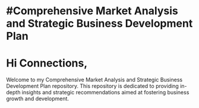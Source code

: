 # #Comprehensive Market Analysis and Strategic Business Development Plan

# Hi Connections,

Welcome to my Comprehensive Market Analysis and Strategic Business Development Plan repository. This repository is dedicated to providing in-depth insights and strategic recommendations aimed at fostering business growth and development.
